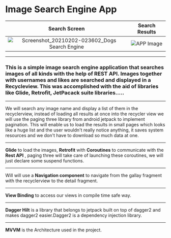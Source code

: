 # Image Search Engine App 

Search Screen              |  Search Results
:-------------------------:|:-------------------------:
![Screenshot_20210202-023602_Dogs Search Engine](https://user-images.githubusercontent.com/37294453/106545391-3dbb7480-6501-11eb-8494-a65e248db797.jpg)|![APP Image](https://user-images.githubusercontent.com/37294453/100675043-1b20aa00-335e-11eb-9f72-45a46e5d7cd6.jpg  "APP Image")| ![Dogs Search Engine1](https://user-images.githubusercontent.com/37294453/106546949-27fb7e80-6504-11eb-8666-4a1bc87e11a2.jpg)


___

### This is a simple image search engine application that searches images of all kinds with the help of REST API. Images together with usernames and likes are searched and displayed in a Recycleview.  This was accomplished with the aid of libraries like Glide, Retrofit, JetPacack suite libraries.....
___

We will search any image name and  display a list of them in the recyclerview, instead of loading all results at once into the recycler view we will use the paging three library from android jetpack to implement pagination. This will enable us to load the results in small pages which looks like a huge list and the user wouldn't really notice anything, it saves system resources and we don't have to download so much data at one.
___

**Glide** to load the images,
**Retrofit** with **Coroutines** to communicate with the **Rest API** , paging three will take care of launching these coroutines, we will just declare some suspend functions. 
___

Will will use a **Navigation component** to navigate from the gallay fragment with the recyclerview to the detail fragment.
___

**View Binding** to access our views in compile time safe way.
___

**Dagger Hilt** is a library that belongs to  jetpack built on top of dagger2 and makes dagger2 easier.Dagger2 is a dependency injection library.
___

 **MVVM** is the Architecture used in the project.





